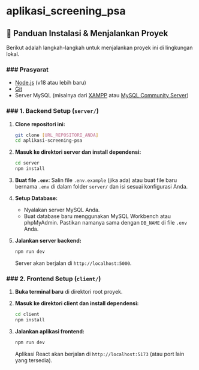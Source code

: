 # aplikasi_screening_psa

## 🚀 Panduan Instalasi & Menjalankan Proyek

Berikut adalah langkah-langkah untuk menjalankan proyek ini di lingkungan lokal.

### ### Prasyarat
- [Node.js](https://nodejs.org/) (v18 atau lebih baru)
- [Git](https://git-scm.com/)
- Server MySQL (misalnya dari [XAMPP](https://www.apachefriends.org/index.html) atau [MySQL Community Server](https://dev.mysql.com/downloads/mysql/))

### ### 1. Backend Setup (`server/`)

1.  **Clone repositori ini:**
    ```bash
    git clone [URL_REPOSITORI_ANDA]
    cd aplikasi-screening-psa
    ```

2.  **Masuk ke direktori server dan install dependensi:**
    ```bash
    cd server
    npm install
    ```

3.  **Buat file `.env`:**
    Salin file `.env.example` (jika ada) atau buat file baru bernama `.env` di dalam folder `server/` dan isi sesuai konfigurasi Anda.

4.  **Setup Database:**
    - Nyalakan server MySQL Anda.
    - Buat database baru menggunakan MySQL Workbench atau phpMyAdmin. Pastikan namanya sama dengan `DB_NAME` di file `.env` Anda.

5.  **Jalankan server backend:**
    ```bash
    npm run dev
    ```
    Server akan berjalan di `http://localhost:5000`.

### ### 2. Frontend Setup (`client/`)

1.  **Buka terminal baru** di direktori root proyek.

2.  **Masuk ke direktori client dan install dependensi:**
    ```bash
    cd client
    npm install
    ```

3.  **Jalankan aplikasi frontend:**
    ```bash
    npm run dev
    ```
    Aplikasi React akan berjalan di `http://localhost:5173` (atau port lain yang tersedia).
